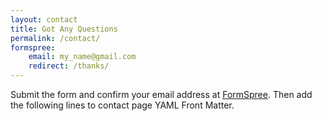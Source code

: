 ```yaml
---
layout: contact
title: Got Any Questions
permalink: /contact/
formspree:
    email: my_name@gmail.com
    redirect: /thanks/
---
```


Submit the form and confirm your email address at [FormSpree](https://formspree.io/). Then add the following lines to contact page YAML Front Matter.
